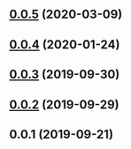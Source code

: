 ## [0.0.5](https://github.com/ecerroni/mongo-search-parameters/compare/v0.0.4...v0.0.5) (2020-03-09)



## [0.0.4](https://github.com/ecerroni/mongo-search-parameters/compare/v0.0.3...v0.0.4) (2020-01-24)



## [0.0.3](https://github.com/ecerroni/mongo-search-parameters/compare/v0.0.2...v0.0.3) (2019-09-30)



## [0.0.2](https://github.com/ecerroni/mongo-search-parameters/compare/v0.0.1...v0.0.2) (2019-09-29)



## 0.0.1 (2019-09-21)




